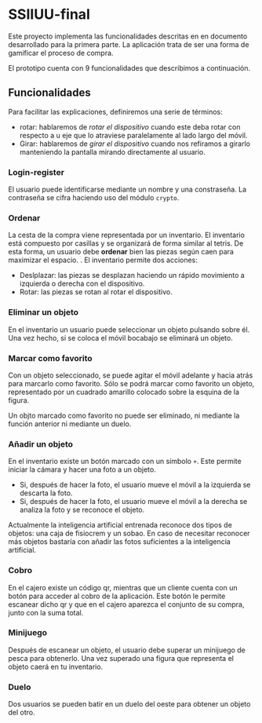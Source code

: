 # SSIIUU-final
Este proyecto implementa las funcionalidades descritas en en documento desarrollado para la primera parte. La aplicación trata de ser una forma de gamificar el proceso de compra. 

El prototipo cuenta con 9 funcionalidades que describimos a continuación. 

## Funcionalidades
Para facilitar las explicaciones, definiremos una serie de términos: 
- rotar: hablaremos de *rotar el dispositivo* cuando este deba rotar con respecto a u eje que lo atraviese paralelamente al lado largo del móvil. 
- Girar: hablaremos de *girar el dispositivo* cuando nos refiramos a girarlo manteniendo la pantalla mirando directamente al usuario. 

### Login-register
El usuario puede identificarse mediante un nombre y una constraseña. La contraseña se cifra haciendo uso del módulo `crypto`. 

### Ordenar  
La cesta de la compra viene representada por un inventario. El inventario está compuesto por casillas y se organizará de forma similar al tetris. De esta forma, un usuario debe **ordenar** bien las piezas según caen para maximizar el espacio. . El inventario permite dos acciones: 
- Deslplazar: las piezas se desplazan haciendo un rápido movimiento a izquierda o derecha con el dispositivo. 
- Rotar: las piezas se rotan al rotar el dispositivo. 

### Eliminar un objeto
En el inventario un usuario puede seleccionar un objeto pulsando sobre él. Una vez hecho, si se coloca el móvil bocabajo se eliminará un objeto. 

### Marcar como favorito
Con un objeto seleccionado, se puede agitar el móvil adelante y hacia atrás para marcarlo como favorito. Sólo se podrá marcar como favorito un objeto, representado por un cuadrado amarillo colocado sobre la esquina de la figura. 

Un objto marcado como favorito no puede ser eliminado, ni mediante la función anterior ni mediante un duelo.

### Añadir un objeto
En el inventario existe un botón marcado con un símbolo `+`. Este permite iniciar la cámara y hacer una foto a un objeto. 
- Si, después de hacer la foto, el usuario mueve el móvil a la izquierda se descarta la foto. 
- Si, después de hacer la foto, el usuario mueve el móvil a la derecha se analiza la foto y se reconoce el objeto. 

Actualmente la inteligencia artificial entrenada reconoce dos tipos de objetos: una caja de fisiocrem y un sobao. En caso de necesitar reconocer más objetos bastaría con añadir las fotos suficientes a la inteligencia artificial. 

### Cobro 
En el cajero existe un código qr, mientras que un cliente cuenta con un botón para acceder al cobro de la aplicación. Este botón le permite escanear dicho qr y que en el cajero aparezca el conjunto de su compra, junto con la suma total. 

### Minijuego 
Después de escanear un objeto, el usuario debe superar un minijuego de pesca para obtenerlo. Una vez superado una figura que representa el objeto caerá en tu inventario.

### Duelo 
Dos usuarios se pueden batir en un duelo del oeste para obtener un objeto del otro. 